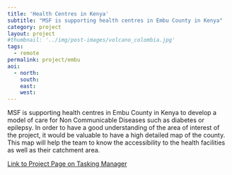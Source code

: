 ```yaml
---
title: 'Health Centres in Kenya'
subtitle: "MSF is supporting health centres in Embu County in Kenya"
category: project
layout: project
#thumbnail: '../img/post-images/volcano_colombia.jpg'
tags:
  - remote
permalink: project/embu
aoi:
  - north:
    south:
    east:
    west:
---
```


MSF is supporting health centres in Embu County in Kenya to develop a model of care for Non Communicable Diseases such as diabetes or epilepsy. In order to have a good understanding of the area of interest of the project, it would be valuable to have a high detailed map of the county. This map will help the team to know the accessibility to the health facilities as well as their catchment area.

<a href="https://tasks.hotosm.org/contribute?difficulty=ALL&text=embu">Link to Project Page on Tasking Manager</a>


